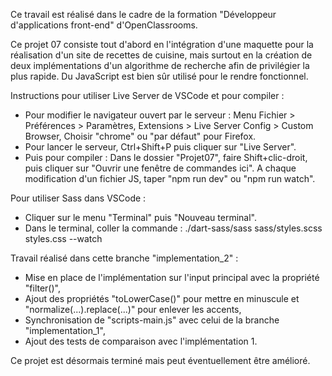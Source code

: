 Ce travail est réalisé dans le cadre de la formation "Développeur d'applications front-end" d'OpenClassrooms.

Ce projet 07 consiste tout d'abord en l'intégration d'une maquette pour la réalisation d'un site de recettes de cuisine, mais surtout en la création de deux implémentations d'un algorithme de recherche afin de privilégier la plus rapide.
Du JavaScript est bien sûr utilisé pour le rendre fonctionnel.

Instructions pour utiliser Live Server de VSCode et pour compiler :
- Pour modifier le navigateur ouvert par le serveur :
    Menu Fichier > Préférences > Paramètres,
    Extensions > Live Server Config > Custom Browser,
    Choisir "chrome" ou "par défaut" pour Firefox.
- Pour lancer le serveur, Ctrl+Shift+P puis cliquer sur "Live Server".
- Puis pour compiler :
    Dans le dossier "Projet07", faire Shift+clic-droit, puis cliquer sur "Ouvrir une fenêtre de commandes ici".
    A chaque modification d'un fichier JS, taper "npm run dev" ou "npm run watch".

Pour utiliser Sass dans VSCode :
- Cliquer sur le menu "Terminal" puis "Nouveau terminal".
- Dans le terminal, coller la commande : ./dart-sass/sass sass/styles.scss styles.css --watch

Travail réalisé dans cette branche "implementation_2" :
- Mise en place de l'implémentation sur l'input principal avec la propriété "filter()",
- Ajout des propriétés "toLowerCase()" pour mettre en minuscule et "normalize(...).replace(...)" pour enlever les accents,
- Synchronisation de "scripts-main.js" avec celui de la branche "implementation_1",
- Ajout des tests de comparaison avec l'implémentation 1.

Ce projet est désormais terminé mais peut éventuellement être amélioré.